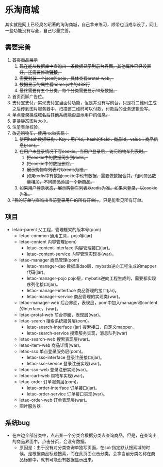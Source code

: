 # 乐淘商城

其实就是网上已经臭名昭著的淘淘商城，自己拿来练习，顺带也当成毕设了，网上一些功能没有写全，自己尽量完善。

## 需要完善

1. ~~首页商品展示~~
   1. ~~现在能从数据库中查询出一条数据显示到前台界面，其他属性已经设置好，还需要修改**链接**。~~
   2. ~~需要封装一个json的pojo，具体查看protal-web。~~
   3. ~~数据显示的属性看home.js中的438行~~
   4. ~~最终需要有五个分类，每个分类需要显示10条数据。~~
2. 首页页脚广告位。
3. ~~支付宝支付。~~实现支付宝当面付功能，但是并没有写前台，只是将二维码生成之后传到图片服务器中，扫描该二维码可以付款，付款后的业务逻辑没写。
4. ~~单点登录换成域名后其他系统能否显示用户的信息。~~
5. 更换静态图片大小。
6. 注册表单校验。
7. ~~改造购物车，使用redis实现：~~
   1. ~~使用hash数据结构：Key：用户id，hash的field：商品id，value：商品信息(json)。~~
   2. ~~在用户未登录情况下写cookie。当用户登录后，访问购物车列表时。~~
      1. ~~把cookie中的数据同步到redis。~~
      2. ~~把cookie中的数据删除。~~
      3. ~~展示购物车列表时以redis为准。~~
      4. ~~如果redis中有数据cookie中也有数据，需要做数据合并。相同商品数量相加，不同商品添加一个新商品。~~
   3. ~~如果用户登录状态，展示购物车列表以redis为准。如果未登录，以cookie为准。~~
8. ~~"我的订单",(查询出当前登录用户的所有订单)。~~，只是能看见所有订单。

## 项目

- letao-parent 父工程，管理框架的版本号(pom)
  - letao-common 通用工具，pojo等(jar)
  - letao-content 内容管理(pom)
    - letao-content-interface 内容管理接口(jar)。
    - letao-content-service 内容管理实现类(war)。
  - letao-manager 商品管理(pom)
    - letao-manager-dao 数据库dao层，mybatis逆向工程生成的mapper代码(jar)。
    - letao-manager-pojo pojo层，mybatis逆向工程生成的，需要都实现序列化接口(jar)。
    - letao-manager-interface 商品管理的接口(jar)。
    - letao-manager-service 商品管理的实现类(war)。
  - letao-manager-web 后台界面，表现层，pom中加入manager和content的interface，(war)。
  - letao-protal-web 前台界面，表现层(war)。
  - letao-search 搜索系统服务层(pom)。
    - letao-search-interface (jar) 搜索接口，自定义mapper。
    - letao-search-service 搜索服务实现，消息队列(war)
  - letao-search-web 搜索表现层(war)。
  - letao-item-web 商品详情(war)。
  - letao-sso 单点登录服务层(pom)。
    - letao-sso-interface 登录注册接口(jar)。
    - letao-sso-service 登录注册实现(war)。
  - letao-sso-web 登录注册实现(war)。
  - letao-cart-web 购物车实现(war)。
  - letao-order 订单服务层(pom)。
    - letao-order-interface 订单接口(jar)。
    - letao-order-service 订单接口实现(war)。
  - letao-order-web 订单表现层(war)。
  - 图片服务器

## 系统bug

- 在左边全部分类中，点击某一个分类会根据分类去查询商品，但是，在查询出的商品界面中，点击分页，会没有数据。
  - 原因是：由于没有对分类查询单独写页面，在solr指定默认搜索域的时候，是根据商品标题搜索，而在此页面点击分类，会拿当前分类名称在商品标题中，就有可能没有数据显示出来。